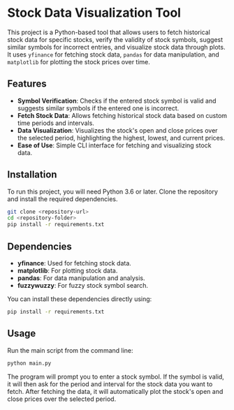 # Stock Data Visualization Tool

This project is a Python-based tool that allows users to fetch historical stock data for specific stocks, verify the validity of stock symbols, suggest similar symbols for incorrect entries, and visualize stock data through plots. It uses `yfinance` for fetching stock data, `pandas` for data manipulation, and `matplotlib` for plotting the stock prices over time.

## Features

- **Symbol Verification**: Checks if the entered stock symbol is valid and suggests similar symbols if the entered one is incorrect.
- **Fetch Stock Data**: Allows fetching historical stock data based on custom time periods and intervals.
- **Data Visualization**: Visualizes the stock's open and close prices over the selected period, highlighting the highest, lowest, and current prices.
- **Ease of Use**: Simple CLI interface for fetching and visualizing stock data.

## Installation

To run this project, you will need Python 3.6 or later. Clone the repository and install the required dependencies.

```bash
git clone <repository-url>
cd <repository-folder>
pip install -r requirements.txt
```
## Dependencies
- **yfinance**: Used for fetching stock data.
- **matplotlib**: For plotting stock data.
- **pandas**: For data manipulation and analysis.
- **fuzzywuzzy**: For fuzzy stock symbol search.

You can install these dependencies directly using:

```bash
pip install -r requirements.txt
```

## Usage

Run the main script from the command line:

```bash
python main.py
```

The program will prompt you to enter a stock symbol. 
If the symbol is valid, it will then ask for the period and interval for the stock data you want to fetch. 
After fetching the data, it will automatically plot the stock's open and close prices over the selected period.
